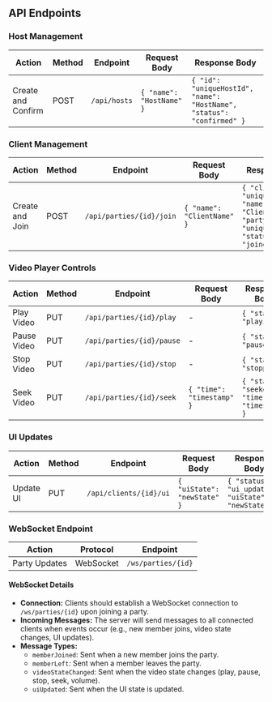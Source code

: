 ## API Endpoints

### Host Management


| Action             | Method | Endpoint     | Request Body             | Response Body                                                         |
| -------------------- | -------- | -------------- | -------------------------- | ----------------------------------------------------------------------- |
| Create and Confirm | POST   | `/api/hosts` | `{ "name": "HostName" }` | `{ "id": "uniqueHostId", "name": "HostName", "status": "confirmed" }` |

### Client Management


| Action          | Method | Endpoint                 | Request Body               | Response Body                                                                                            |
| ----------------- | -------- | -------------------------- | ---------------------------- | ---------------------------------------------------------------------------------------------------------- |
| Create and Join | POST   | `/api/parties/{id}/join` | `{ "name": "ClientName" }` | `{ "clientId": "uniqueClientId", "name": "ClientName", "partyId": "uniquePartyId", "status": "joined" }` |

### Video Player Controls


| Action      | Method | Endpoint                  | Request Body              | Response Body                                 |
| ------------- | -------- | --------------------------- | --------------------------- | ----------------------------------------------- |
| Play Video  | PUT    | `/api/parties/{id}/play`  | -                         | `{ "status": "playing" }`                     |
| Pause Video | PUT    | `/api/parties/{id}/pause` | -                         | `{ "status": "paused" }`                      |
| Stop Video  | PUT    | `/api/parties/{id}/stop`  | -                         | `{ "status": "stopped" }`                     |
| Seek Video  | PUT    | `/api/parties/{id}/seek`  | `{ "time": "timestamp" }` | `{ "status": "seeked", "time": "timestamp" }` |

### UI Updates


| Action    | Method | Endpoint               | Request Body                | Response Body                                       |
| ----------- | -------- | ------------------------ | ----------------------------- | ----------------------------------------------------- |
| Update UI | PUT    | `/api/clients/{id}/ui` | `{ "uiState": "newState" }` | `{ "status": "ui_updated", "uiState": "newState" }` |

### WebSocket Endpoint


| Action        | Protocol  | Endpoint           |
| --------------- | ----------- | -------------------- |
| Party Updates | WebSocket | `/ws/parties/{id}` |

#### WebSocket Details

- **Connection:** Clients should establish a WebSocket connection to `/ws/parties/{id}` upon joining a party.
- **Incoming Messages:** The server will send messages to all connected clients when events occur (e.g., new member joins, video state changes, UI updates).
- **Message Types:**
  - `memberJoined`: Sent when a new member joins the party.
  - `memberLeft`: Sent when a member leaves the party.
  - `videoStateChanged`: Sent when the video state changes (play, pause, stop, seek, volume).
  - `uiUpdated`: Sent when the UI state is updated.
